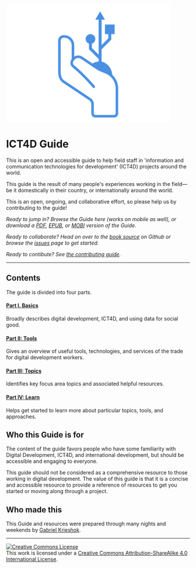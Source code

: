 ![ICT4D Field Guide logo](/images/logo.png)

# ICT4D Guide

This is an open and accessible guide to help field staff in 'information and communication technologies for development' \(ICT4D\) projects around the world.

This guide is the result of many people's experiences working in the field—be it domestically in their country, or internationally around the world.

This is an open, ongoing, and collaborative effort, so please help us by contributing to the guide!

*Ready to jump in? Browse the Guide here (works on mobile as well), or download a [PDF](https://www.gitbook.com/download/pdf/book/gabrielkrieshok/ict4d-guide), [EPUB](https://www.gitbook.com/download/epub/book/gabrielkrieshok/ict4d-guide), or [MOBI](https://www.gitbook.com/download/mobi/book/gabrielkrieshok/ict4d-guide) version of the Guide.*

*Ready to collaborate? Head on over to the [book source](https://github.com/gabrielkrieshok/ict4d-guide) on Github or browse the [issues](https://github.com/gabrielkrieshok/ict4d-guide/issues) page to get started.*

*Ready to contibute? See [the contributing guide](about/contributing.md).*



___



## Contents

The guide is divided into four parts.

#### [Part I. Basics](/part-1-basics.md)

Broadly describes digital development, ICT4D, and using data for social good.

#### [Part II: Tools](/part-2-tools.md)

Gives an overview of useful tools, technologies, and services of the trade for digital development workers.

#### [Part III: Topics](/part-3-topics.md)

Identifies key focus area topics and associated helpful resources.

#### [Part IV: Learn](/part-4-learn.md)

Helps get started to learn more about particular topics, tools, and approaches.


## Who this Guide is for

The content of the guide favors people who have some familiarity with Digital Development, ICT4D, and international development, but should be accessible and engaging to everyone.

This guide should not be considered as a comprehensive resource to those working in digital development. The value of this guide is that it is a concise and accessible resource to provide a reference of resources to get you started or moving along through a project.



## Who made this

This Guide and resources were prepared through many nights and weekends by [Gabriel Krieshok](https://gabrielkrieshok.com).

***

<a rel="license" href="http://creativecommons.org/licenses/by-sa/4.0/"><img alt="Creative Commons License" style="border-width:0" src="https://i.creativecommons.org/l/by-sa/4.0/88x31.png" /></a><br />This work is licensed under a <a rel="license" href="http://creativecommons.org/licenses/by-sa/4.0/">Creative Commons Attribution-ShareAlike 4.0 International License</a>.
